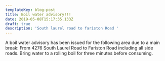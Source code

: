 ```yaml
---
templateKey: blog-post
title: Boil water advisory!!!
date: 2019-05-08T15:17:35.133Z
draft: true
description: 'South laurel road to fariston Road '
---
```

A boil water advisory has been issued for the following area due to a main break: From 4276 South Laurel Road to Fariston Road including all side roads. Bring water to a rolling boil for three  minutes before consuming.
